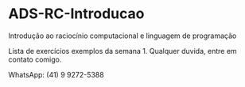 # ADS-RC-Introducao
 Introdução ao raciocínio computacional e linguagem de programação

Lista de exercícios exemplos da semana 1.
Qualquer duvida, entre em contato comigo.

WhatsApp: (41) 9 9272-5388
